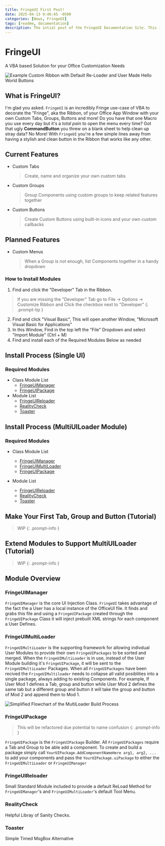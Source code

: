 ```yaml
---
title: FringeUI First Post!
date: 2025-04-13 9:46:45 -0500
categories: [News, FringeUI]
tags: [readme, documentation]
description: The intial post of the FringeUI Documentation Site. This is just a mirror of the Github Repo
---
```


# FringeUI
A VBA based Solution for your Office Customization Needs

![Example Custom Ribbon with Default Re-Loader and User Made Hello World Buttons](https://scorpiogameking.github.io/FringeUI/git_assets/images/HelloWordExampleBanner.png)

## What is FringeUI?
I'm glad you asked. `FringeUI` is an incredibly Fringe use-case of VBA to decorate the "Fringe", 
aka the Ribbon, of your Office App Window with your own Custom Tabs, Groups, Buttons and more! 
Do you have that one Macro you use every day but it's a *total pain* to open the menu every 
time? Got that ugly **CommandButton** you threw on a blank sheet to help clean up stray data? No
More! With `FringeUI` you're a few simple lines away from having a stylish and clean button in
the Ribbon that works like any other. 

## Current Features
- Custom Tabs
    > Create, name and organize your own custom tabs
- Custom Groups
    > Group Components using custom groups to keep related features together
- Custom Buttons
    > Create Custom Buttons using built-in icons and your own custom callbacks

## Planned Features
- Custom Menus
    > When a Group is not enough, list Components together in a handy dropdown

### How to Install Modules
1. Find and click the "Developer" Tab in the Ribbon.


> If you are missing the "Developer" Tab go to File -> Options -> Customize Ribbon and Click the 
> checkbox next to "Developer"
{: .prompt-tip }

2. Find and click "Visual Basic", This will open another Window, "Microsoft Visual Basic for Applications"
3. In this Window, Find in the top left the "File" Dropdown and select "Import Module" (Ctrl + M)
4. Find and install each of the Required Modules Below as needed

## Install Process (Single UI)
### Required Modules
- Class Module List
    - [FringeUIManager](https://scorpiogameking.github.io/FringeUI/posts/FringeUIManager/)
    - [FringeUIPackage](https://scorpiogameking.github.io/FringeUI/posts/FringeUIPackage/)
- Module List
    - [FringeUIReloader](https://scorpiogameking.github.io/FringeUI/posts/FringeUIReloader/)
    - [RealityCheck](https://scorpiogameking.github.io/FringeUI/posts/RealityCheck/)
    - [Toaster](https://scorpiogameking.github.io/FringeUI/posts/Toaster/)

## Install Process (MultiUILoader Module)
### Required Modules
- Class Module List
    - [FringeUIManager](https://scorpiogameking.github.io/FringeUI/posts/FringeUIManager/)
    - [FringeUIMultiLoader](https://scorpiogameking.github.io/FringeUI/posts/FringeUIMultiLoader/)
    - [FringeUIPackage](https://scorpiogameking.github.io/FringeUI/posts/FringeUIPackage/)

- Module List
    - [FringeUIReloader](https://scorpiogameking.github.io/FringeUI/posts/FringeUIReloader/)
    - [RealityCheck](https://scorpiogameking.github.io/FringeUI/posts/RealityCheck/)
    - [Toaster](https://scorpiogameking.github.io/FringeUI/posts/Toaster/)

## Make Your First Tab, Group and Button (Tutorial)

> WIP
{: .prompt-info }

## Extend Modules to Support MultiUILoader (Tutorial)

> WIP
{: .prompt-info }

## Module Overview

### FringeUIManager
`FringeUIManager` is the core UI Injection Class. `FringeUI` takes advantage of the fact the a User has a local instance of the OfficeUI file.
It finds and grabs this file and using a `FringeUIPackage` created through the `FringeUIPackage` Class it will inject prebuilt XML strings for each
component a User Defines. 

### FringeUIMultiLoader
`FringeUIMultiLoader` is the supporting framework for allowing indivdual User Modules to provide their own `FringeUIPackages` to be sorted and merged.
When the `FringeUIMultiLoader` is in use, instead of the User Module building it's `FringeUIPackage`, it will be sent to the `FringeUIMultiLoader` Packages. 
When all `FringeUIPackages` have been recived the `FringeUIMultiloader` needs to collapse all valid posiblities into a single package, always adding to 
existing Components. For example, If User Mod 1 defines a Tab, group and button while User Mod 2 defines the same tab but a different group and button it 
will take the group and button of Mod 2 and append them to Mod 1.

![Simplified Flowchart of the MultiLoader Build Process](https://scorpiogameking.github.io/FringeUI/git_assets/images/MultiLoaderFlowChartSimple.png)

### FringeUIPackage

> This will be refactored due potential to name confusion
{: .prompt-info }

`FringeUIPackage` is the `FringeUIPackage` Builder. All `FringeUIPackages` require a Tab and Group to be able add a component. To create and build a package 
simply call `YourUIPackage.AddComponentNameHere arg1, arg2, ...` to add your components and pass the `YourUIPackage.uiPackage` to either the `FringeUIMultiLoader` 
or `FringeUIManager`

### FringeUIReloader
Small Standard Module included to provide a default ReLoad Method for `FringeUIManager`'s and `FringeUIMultiLoader`'s default Tool Menu. 

### RealityCheck
Helpful Libray of Sanity Checks.

### Toaster
Simple Timed MsgBox Alternative
